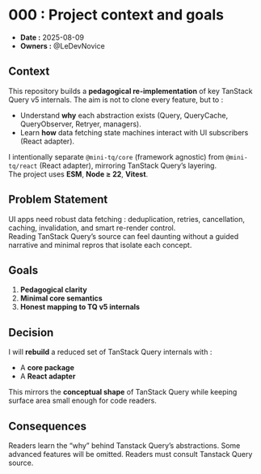 # 000 : Project context and goals

- **Date :** 2025-08-09
- **Owners :** @LeDevNovice

## Context

This repository builds a **pedagogical re-implementation** of key TanStack Query v5 internals. The aim is not to clone every feature, but to :

- Understand **why** each abstraction exists (Query, QueryCache, QueryObserver, Retryer, managers).
- Learn **how** data fetching state machines interact with UI subscribers (React adapter).

I intentionally separate `@mini-tq/core` (framework agnostic) from `@mini-tq/react` (React adapter), mirroring TanStack Query’s layering.  
The project uses **ESM**, **Node ≥ 22**, **Vitest**.

## Problem Statement

UI apps need robust data fetching : deduplication, retries, cancellation, caching, invalidation, and smart re-render control.  
Reading TanStack Query’s source can feel daunting without a guided narrative and minimal repros that isolate each concept.

## Goals

1. **Pedagogical clarity**
2. **Minimal core semantics**
3. **Honest mapping to TQ v5 internals**

## Decision

I will **rebuild** a reduced set of TanStack Query internals with :

- A **core package**
- A **React adapter**

This mirrors the **conceptual shape** of TanStack Query while keeping surface area small enough for code readers.

## Consequences

Readers learn the “why” behind Tanstack Query’s abstractions. Some advanced features will be omitted. Readers must consult Tanstack Query source.
